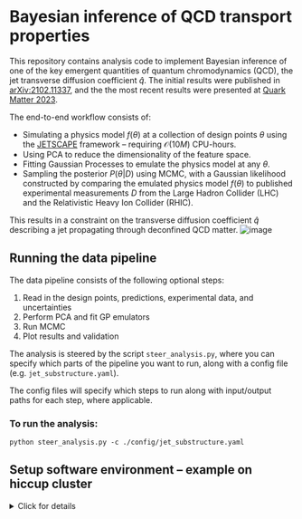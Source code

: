 # Bayesian inference of QCD transport properties

This repository contains analysis code to implement Bayesian inference of one of the key emergent quantities of quantum chromodynamics (QCD), the jet transverse diffusion coefficient $\hat{q}$.
The initial results were published in [arXiv:2102.11337](https://inspirehep.net/literature/1847995), and the the most recent results were presented at [Quark Matter 2023](https://indico.cern.ch/event/1139644/).

The end-to-end workflow consists of:
- Simulating a physics model $f(\theta)$ at a collection of design points $\theta$ using the [JETSCAPE](https://github.com/JETSCAPE/JETSCAPE) framework – requiring $\mathcal{O}(10M)$ CPU-hours.
- Using PCA to reduce the dimensionality of the feature space.
- Fitting Gaussian Processes to emulate the physics model at any $\theta$.
- Sampling the posterior $P(\theta|D)$ using MCMC, with a Gaussian likelihood constructed by comparing the emulated physics model $f(\theta)$ to published experimental measurements $D$ from the Large Hadron Collider (LHC) and the Relativistic Heavy Ion Collider (RHIC).

This results in a constraint on the transverse diffusion coefficient $\hat{q}$ describing a jet propagating through deconfined QCD matter.
![image](https://github.com/jdmulligan/bayesian-inference/assets/16219745/faac0d39-39ad-4acf-a898-91ec51d57a31)


## Running the data pipeline

The data pipeline consists of the following optional steps:
1. Read in the design points, predictions, experimental data, and uncertainties
2. Perform PCA and fit GP emulators
3. Run MCMC
4. Plot results and validation

The analysis is steered by the script `steer_analysis.py`, where you can specify which parts of the pipeline you want to run, along with a config file (e.g. `jet_substructure.yaml`).

The config files will specify which steps to run along with input/output paths for each step, where applicable.

### To run the analysis:
```
python steer_analysis.py -c ./config/jet_substructure.yaml
```


## Setup software environment – example on hiccup cluster
<details>
  <summary>Click for details</summary>
<br/> 

### Logon and allocate a node

You can either use the usual hiccup CPU nodes, or hiccupgpu (useful if slurm queue is busy).

#### hiccup GPU

Logon to hiccupgpu:
```
ssh <user>@hic.lbl.gov -p 1142
```

#### hiccup CPU

Logon to hiccup:
```
ssh <user>@hic.lbl.gov
```

First, request an interactive node from the slurm batch system:
   ```
   srun -N 1 -n 20 -t 2:00:00 -p quick --pty bash
   ``` 
   which requests 1 full node (20 cores) for 2 hours in the `quick` queue. You can choose the time and queue: you can use the `quick` partition for up to a 2 hour session, `std` for a 24 hour session, or `long` for a 72 hour session – but you will wait longer for the longer queues). 
Depending how busy the queue is, you may get the node instantly, or you may have to wait awhile.
When you’re done with your session, just type `exit`.
Please do not run anything but the lightest tests on the login node. If you are finding that you have to wait a long time, let us know and we can take a node out of the slurm queue and logon to it directly.

### Initialize environment
  
Now we need to initialize the environment: set the python version, and create a virtual environment for python packages.
We have set up an initialization script to take care of this. 
The first time you set up, you can do:
```
cd bayesian-inference
./init.sh --install
```
  
On subsequent times, you don't need to pass the `install` flag:
```
cd bayesian-inference
./init.sh
```

Now we are ready to run our scripts.

   
</details>
